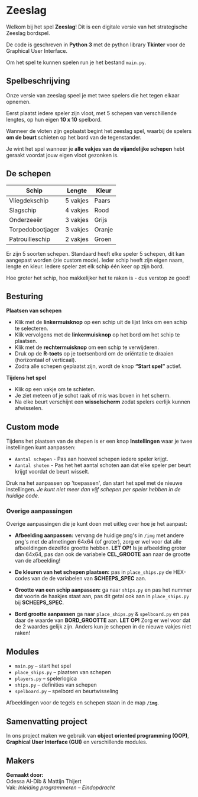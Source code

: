 # Zeeslag 
Welkom bij het spel **Zeeslag**! 
Dit is een digitale versie van het strategische Zeeslag bordspel.

De code is geschreven in **Python 3** met de python library **Tkinter** voor de Graphical User Interface. 

Om het spel te kunnen spelen run je het bestand `main.py`. 

## Spelbeschrijving 

Onze versie van zeeslag speel je met twee spelers die het tegen elkaar opnemen. 

Eerst plaatst iedere speler zijn vloot, met 5 schepen van verschillende lengtes, op hun eigen **10 x 10** spelbord. 

Wanneer de vloten zijn geplaatst begint het zeeslag spel, waarbij de spelers **om de beurt** schieten op het bord van de tegenstander. 

Je wint het spel wanneer je **alle vakjes van de vijandelijke schepen** hebt geraakt voordat jouw eigen vloot gezonken is.

## De schepen 

| Schip              | Lengte | Kleur   |
|--------------------|--------|----------|
| Vliegdekschip      | 5 vakjes | Paars |
| Slagschip          | 4 vakjes | Rood |
| Onderzeeër         | 3 vakjes | Grijs |
| Torpedobootjager   | 3 vakjes | Oranje |
| Patrouilleschip    | 2 vakjes | Groen |

Er zijn 5 soorten schepen. 
Standaard heeft elke speler 5 schepen, dit kan aangepast worden (zie custom mode). 
Ieder schip heeft zijn eigen naam, lengte en kleur. 
Iedere speler zet elk schip één keer op zijn bord. 

Hoe groter het schip, hoe makkelijker het te raken is - dus verstop ze goed! 

## Besturing 

**Plaatsen van schepen** 
- Klik met de **linkermuisknop** op een schip uit de lijst links om een schip te selecteren. 
- Klik vervolgens met de **linkermuisknop** op het bord om het schip te plaatsen.  
- Klik met de **rechtermuisknop** om een schip te verwijderen.  
- Druk op de **R-toets** op je toetsenbord om de oriëntatie te draaien (horizontaal of verticaal).  
- Zodra alle schepen geplaatst zijn, wordt de knop **“Start spel”** actief. 

**Tijdens het spel**
- Klik op een vakje om te schieten.  
- Je ziet meteen of je schot raak of mis was boven in het scherm. 
- Na elke beurt verschijnt een **wisselscherm** zodat spelers eerlijk kunnen afwisselen.

## Custom mode
Tijdens het plaatsen van de shepen is er een knop **Instellingen** waar je twee instellingen kunt aanpassen:
- `Aantal schepen` - Pas aan hoeveel schepen iedere speler krijgt. 
- `Aantal shoten` - Pas het het aantal schoten aan dat elke speler per beurt krijgt voordat de beurt wisselt. 

Druk na het aanpassen op 'toepassen', dan start het spel met de nieuwe instellingen.
_Je kunt niet meer dan vijf schepen per speler hebben in de huidige code._

### Overige aanpassingen 
Overige aanpassingen die je kunt doen met uitleg over hoe je het aanpast:
- **Afbeelding aanpassen:** vervang de huidige png's in `/img` met andere png's met de afmetingen 64x64 (of groter), zorg er wel voor dat alle afbeeldingen dezelfde grootte hebben.
    __LET OP!__ Is je afbeelding groter dan 64x64, pas dan ook de variabele **CEL_GROOTE** aan naar de grootte van de afbeelding!

- **De kleuren van het schepen plaatsen:** pas in `place_ships.py` de HEX-codes van de de variabelen van **SCHEEPS_SPEC** aan.

- **Grootte van een schip aanpassen:** ga naar `ships.py` en pas het nummer dat voorin de haakjes staat aan, pas dit getal ook aan in `place_ships.py` bij **SCHEEPS_SPEC**.

- **Bord grootte aanpassen** ga naar `place_ships.py` & `spelboard.py` en pas daar de waarde van **BORD_GROOTTE** aan.
    __LET OP!__ Zorg er wel voor dat de 2 waardes gelijk zijn. Anders kun je schepen in de nieuwe vakjes niet raken!

## Modules 
  - `main.py` – start het spel  
  - `place_ships.py` – plaatsen van schepen  
  - `players.py` – spelerlogica  
  - `ships.py` – definities van schepen  
  - `spelboard.py` – spelbord en beurtwisseling  

Afbeeldingen voor de tegels en schepen staan in de map **`/img`**.

## Samenvatting project 
In ons project maken we gebruik van **object oriented programming (OOP)**, **Graphical User Interface (GUI)** en verschillende modules. 

## Makers 
**Gemaakt door:**  
Odessa Al-Dib & Mattijn Thijert  
Vak: *Inleiding programmeren – Eindopdracht*
